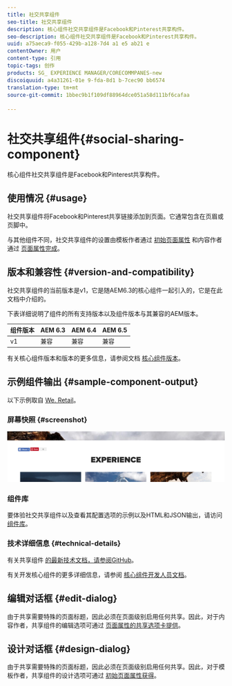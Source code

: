 ```yaml
---
title: 社交共享组件
seo-title: 社交共享组件
description: 核心组件社交共享组件是Facebook和Pinterest共享构件。
seo-description: 核心组件社交共享组件是Facebook和Pinterest共享构件。
uuid: a75aeca9-f055-429b-a128-7d4 a1 e5 ab21 e
contentOwner: 用户
content-type: 引用
topic-tags: 创作
products: SG_ EXPERIENCE MANAGER/CORECOMMPANES-new
discoiquuid: a4a31261-01e 9-fda-8d1 b-7cec90 bb6574
translation-type: tm+mt
source-git-commit: 1bbec9b1f109df88964dce051a58d111bf6cafaa

---
```



# 社交共享组件{#social-sharing-component}

核心组件社交共享组件是Facebook和Pinterest共享构件。

## 使用情况 {#usage}

社交共享组件将Facebook和Pinterest共享链接添加到页面。它通常包含在页眉或页脚中。

与其他组件不同，社交共享组件的设置由模板作者通过 [初始页面属性](https://helpx.adobe.com/experience-manager/6-5/sites/authoring/using/templates.html) 和内容作者通过 [页面属性完成](https://helpx.adobe.com/experience-manager/6-5/sites/authoring/using/editing-page-properties.html)。

## 版本和兼容性 {#version-and-compatibility}

社交共享组件的当前版本是v1，它是随AEM6.3的核心组件一起引入的，它是在此文档中介绍的。

下表详细说明了组件的所有支持版本以及组件版本与其兼容的AEM版本。

| 组件版本 | AEM 6.3 | AEM 6.4 | AEM 6.5 |
|--- |--- |--- |--- |
| v1 | 兼容 | 兼容 | 兼容 |


有关核心组件版本和版本的更多信息，请参阅文档 [核心组件版本](versions.md)。

## 示例组件输出 {#sample-component-output}

以下示例取自 [We. Retail](https://helpx.adobe.com/experience-manager/6-5/sites/developing/using/we-retail.html)。

### 屏幕快照 {#screenshot}

![](assets/chlimage_1-6.png)

### 组件库

要体验社交共享组件以及查看其配置选项的示例以及HTML和JSON输出，请访问 [组件库](http://opensource.adobe.com/aem-core-wcm-components/library/social-sharing.html)。

### 技术详细信息 {#technical-details}

有关共享组件 [的最新技术文档，请参阅GitHub](https://github.com/adobe/aem-core-wcm-components/blob/master/content/src/content/jcr_root/apps/core/wcm/components/sharing/v1/sharing)。

有关开发核心组件的更多详细信息，请参阅 [核心组件开发人员文档](developing.md)。

## 编辑对话框 {#edit-dialog}

由于共享需要特殊的页面标题，因此必须在页面级别启用任何共享。因此，对于内容作者，共享组件的编辑选项可通过 [页面属性的共享选项卡提供](https://helpx.adobe.com/experience-manager/6-5/sites/authoring/using/editing-page-properties.html)。

## 设计对话框 {#design-dialog}

由于共享需要特殊的页面标题，因此必须在页面级别启用任何共享。因此，对于模板作者，共享组件的设计选项可通过 [初始页面属性获得](https://helpx.adobe.com/experience-manager/6-5/sites/authoring/using/templates.html)。